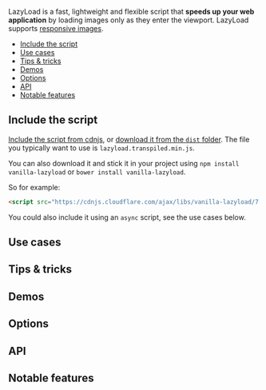 LazyLoad is a fast, lightweight and flexible script that __speeds up your web application__ by loading images only as they enter the viewport. LazyLoad supports [responsive images](https://alistapart.com/article/responsive-images-in-practice).

<!-- TOC -->

- [Include the script](#include-the-script)
- [Use cases](#use-cases)
- [Tips & tricks](#tips--tricks)
- [Demos](#demos)
- [Options](#options)
- [API](#api)
- [Notable features](#notable-features)

<!-- /TOC -->

## Include the script

[Include the script from cdnjs](https://cdnjs.com/libraries/vanilla-lazyload), or [download it from the `dist` folder](https://github.com/verlok/lazyload/tree/master/dist). The file you typically want to use is `lazyload.transpiled.min.js`. 

You can also download it and stick it in your project using `npm install vanilla-lazyload` or `bower install vanilla-lazyload`.

So for example:

```html
<script src="https://cdnjs.cloudflare.com/ajax/libs/vanilla-lazyload/7.2.0/lazyload.transpiled.min.js"></script>
```

You could also include it using an `async` script, see the use cases below.

## Use cases



## Tips & tricks

## Demos

## Options

## API

## Notable features